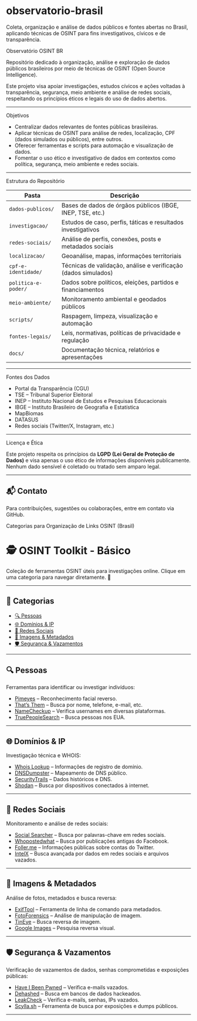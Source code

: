 # observatorio-brasil
 Coleta, organização e análise de dados públicos e fontes abertas no Brasil, aplicando técnicas de OSINT para fins investigativos, cívicos e de transparência.

 Observatório OSINT BR

Repositório dedicado à organização, análise e exploração de dados públicos brasileiros por meio de técnicas de OSINT (Open Source Intelligence).

Este projeto visa apoiar investigações, estudos cívicos e ações voltadas à transparência, segurança, meio ambiente e análise de redes sociais, respeitando os princípios éticos e legais do uso de dados abertos.

---

 Objetivos

- Centralizar dados relevantes de fontes públicas brasileiras.
- Aplicar técnicas de OSINT para análise de redes, localização, CPF (dados simulados ou públicos), entre outros.
- Oferecer ferramentas e scripts para automação e visualização de dados.
- Fomentar o uso ético e investigativo de dados em contextos como política, segurança, meio ambiente e redes sociais.

---

 Estrutura do Repositório

| Pasta | Descrição |
|-------|-----------|
| `dados-publicos/` | Bases de dados de órgãos públicos (IBGE, INEP, TSE, etc.) |
| `investigacao/` | Estudos de caso, perfis, táticas e resultados investigativos |
| `redes-sociais/` | Análise de perfis, conexões, posts e metadados sociais |
| `localizacao/` | Geoanálise, mapas, informações territoriais |
| `cpf-e-identidade/` | Técnicas de validação, análise e verificação (dados simulados) |
| `politica-e-poder/` | Dados sobre políticos, eleições, partidos e financiamentos |
| `meio-ambiente/` | Monitoramento ambiental e geodados públicos |
| `scripts/` | Raspagem, limpeza, visualização e automação |
| `fontes-legais/` | Leis, normativas, políticas de privacidade e regulação |
| `docs/` | Documentação técnica, relatórios e apresentações |

---

 Fontes dos Dados

- Portal da Transparência (CGU)
- TSE – Tribunal Superior Eleitoral
- INEP – Instituto Nacional de Estudos e Pesquisas Educacionais
- IBGE – Instituto Brasileiro de Geografia e Estatística
- MapBiomas
- DATASUS
- Redes sociais (Twitter/X, Instagram, etc.)

---

Licença e Ética

Este projeto respeita os princípios da **LGPD (Lei Geral de Proteção de Dados)** e visa apenas o uso ético de informações disponíveis publicamente. Nenhum dado sensível é coletado ou tratado sem amparo legal.

---

## 📬 Contato

Para contribuições, sugestões ou colaborações, entre em contato via GitHub.

Categorias para Organização de Links OSINT (Brasil)

# 🕵️ OSINT Toolkit - Básico

Coleção de ferramentas OSINT úteis para investigações online. Clique em uma categoria para navegar diretamente. 🚀

---

## 📂 Categorias

- [🔍 Pessoas](#pessoas)
- [🌐 Domínios & IP](#domínios--ip)
- [📱 Redes Sociais](#redes-sociais)
- [📸 Imagens & Metadados](#imagens--metadados)
- [🛡️ Segurança & Vazamentos](#segurança--vazamentos)

---

## 🔍 Pessoas

Ferramentas para identificar ou investigar indivíduos:

- [Pimeyes](https://pimeyes.com/) – Reconhecimento facial reverso.
- [That’s Them](https://thatsthem.com/) – Busca por nome, telefone, e-mail, etc.
- [NameCheckup](https://namecheckup.com/) – Verifica usernames em diversas plataformas.
- [TruePeopleSearch](https://www.truepeoplesearch.com/) – Busca pessoas nos EUA.

---

## 🌐 Domínios & IP

Investigação técnica e WHOIS:

- [Whois Lookup](https://whois.domaintools.com/) – Informações de registro de domínio.
- [DNSDumpster](https://dnsdumpster.com/) – Mapeamento de DNS público.
- [SecurityTrails](https://securitytrails.com/) – Dados históricos e DNS.
- [Shodan](https://www.shodan.io/) – Busca por dispositivos conectados à internet.

---

## 📱 Redes Sociais

Monitoramento e análise de redes sociais:

- [Social Searcher](https://www.social-searcher.com/) – Busca por palavras-chave em redes sociais.
- [Whopostedwhat](https://whopostedwhat.com/) – Busca por publicações antigas do Facebook.
- [Foller.me](https://foller.me/) – Informações públicas sobre contas do Twitter.
- [IntelX](https://intelx.io/) – Busca avançada por dados em redes sociais e arquivos vazados.

---

## 📸 Imagens & Metadados

Análise de fotos, metadados e busca reversa:

- [ExifTool](https://exiftool.org/) – Ferramenta de linha de comando para metadados.
- [FotoForensics](https://fotoforensics.com/) – Análise de manipulação de imagem.
- [TinEye](https://tineye.com/) – Busca reversa de imagem.
- [Google Images](https://images.google.com/) – Pesquisa reversa visual.

---

## 🛡️ Segurança & Vazamentos

Verificação de vazamentos de dados, senhas comprometidas e exposições públicas:

- [Have I Been Pwned](https://haveibeenpwned.com/) – Verifica e-mails vazados.
- [Dehashed](https://www.dehashed.com/) – Busca em bancos de dados hackeados.
- [LeakCheck](https://leakcheck.io/) – Verifica e-mails, senhas, IPs vazados.
- [Scylla.sh](https://scylla.sh/) – Ferramenta de busca por exposições e dumps públicos.

---








